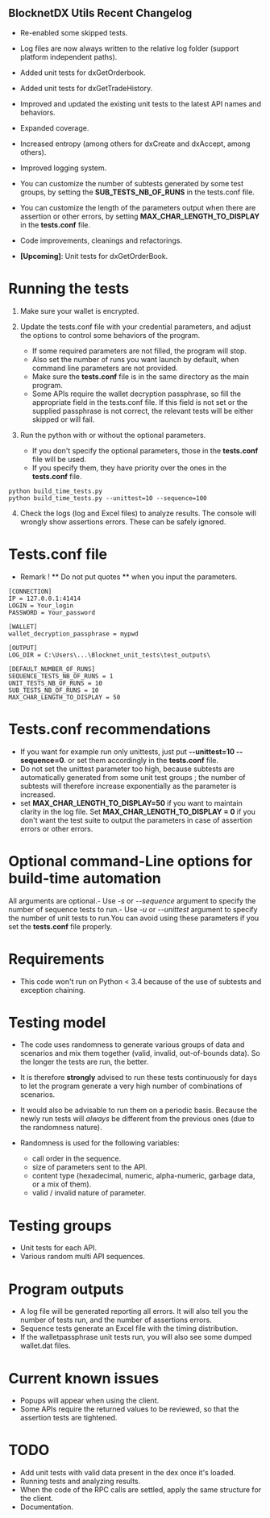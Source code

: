 ## BlocknetDX Utils Recent Changelog

- Re-enabled some skipped tests.
- Log files are now always written to the relative log folder (support platform independent paths).


- Added unit tests for dxGetOrderbook.
- Added unit tests for dxGetTradeHistory.

- Improved and updated the existing unit tests to the latest API names and behaviors.
- Expanded coverage.
- Increased entropy (among others for dxCreate and dxAccept, among others).
- Improved logging system.
- You can customize the number of subtests generated by some test groups, by setting the **SUB_TESTS_NB_OF_RUNS** in the tests.conf file.
- You can customize the length of the parameters output when there are assertion or other errors, by setting **MAX_CHAR_LENGTH_TO_DISPLAY**
in the **tests.conf** file.
- Code improvements, cleanings and refactorings.
- **[Upcoming]**: Unit tests for dxGetOrderBook.


# Running the tests

1. Make sure your wallet is encrypted.

2. Update the tests.conf file with your credential parameters, and adjust the options to control some
behaviors of the program.

    - If some required parameters are not filled, the program will stop.
    - Also set the number of runs you want launch by default, when command line parameters are not provided.
    - Make sure the **tests.conf** file is in the same directory as the main program.
    - Some APIs require the wallet decryption passphrase, so fill the appropriate field in the tests.conf file. If this field is not set or the supplied passphrase is not correct, the relevant tests will be either skipped or will fail.

3. Run the python with or without the optional parameters.

    - If you don't specify the optional parameters, those in the **tests.conf** file will be used.
    - If you specify them, they have priority over the ones in the **tests.conf** file.

```
python build_time_tests.py
python build_time_tests.py --unittest=10 --sequence=100
```

4. Check the logs (log and Excel files) to analyze results.
The console will wrongly show assertions errors. These can be safely ignored.

# Tests.conf file

- Remark ! ** Do not put quotes ** when you input the parameters.

```
[CONNECTION]
IP = 127.0.0.1:41414
LOGIN = Your_login
PASSWORD = Your_password

[WALLET]
wallet_decryption_passphrase = mypwd

[OUTPUT]
LOG_DIR = C:\Users\...\Blocknet_unit_tests\test_outputs\

[DEFAULT_NUMBER_OF_RUNS]
SEQUENCE_TESTS_NB_OF_RUNS = 1
UNIT_TESTS_NB_OF_RUNS = 10
SUB_TESTS_NB_OF_RUNS = 10
MAX_CHAR_LENGTH_TO_DISPLAY = 50
```

# Tests.conf recommendations

- If you want for example run only unittests, just put **--unittest=10 --sequence=0**.
or set them accordingly in the **tests.conf** file.
- Do not set the unittest parameter too high, because subtests are automatically generated from some unit test groups ; the number of subtests will therefore increase exponentially as the parameter is increased.
- set **MAX_CHAR_LENGTH_TO_DISPLAY=50** if you want to maintain clarity in the log file. Set **MAX_CHAR_LENGTH_TO_DISPLAY = 0** if you don't want the test suite to output the parameters
in case of assertion errors or other errors.


# Optional command-Line options for build-time automation

All arguments are optional.- Use *-s* or *--sequence* argument to specify the number of sequence tests to run.- Use *-u* or *--unittest* argument to specify the number of unit tests to run.You can avoid using these parameters if you set the **tests.conf** file properly.

# Requirements

- This code won't run on Python < 3.4 because of the use of subtests and exception chaining.

# Testing model

- The code uses randomness to generate various groups of data and scenarios and mix them together (valid, invalid, out-of-bounds data).
So the longer the tests are run, the better.

- It is therefore **strongly** advised to run these tests continuously for days to let the program generate a very high number of combinations of scenarios.

- It would also be advisable to run them on a periodic basis. Because the newly run tests will *always* be different from the previous ones (due to the randomness nature).

- Randomness is used for the following variables:
  - call order in the sequence.
  - size of parameters sent to the API.
  - content type (hexadecimal, numeric, alpha-numeric, garbage data, or a mix of them).
  - valid / invalid nature of parameter.

# Testing groups

- Unit tests for each API.
- Various random multi API sequences.

# Program outputs

- A log file will be generated reporting all errors. It will also tell you the number of tests run, and the number of assertions errors.
- Sequence tests generate an Excel file with the timing distribution.
- If the walletpassphrase unit tests run, you will also see some dumped wallet.dat files.


# Current known issues

- Popups will appear when using the client.
- Some APIs require the returned values to be reviewed, so that the assertion tests are tightened.

# TODO

- Add unit tests with valid data present in the dex once it's loaded.
- Running tests and analyzing results.
- When the code of the RPC calls are settled, apply the same structure for the client.
- Documentation.


